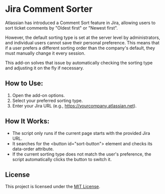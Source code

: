 # Jira Comment Sorter

Atlassian has introduced a Comment Sort feature in Jira, allowing users to sort ticket comments by "Oldest first" or "Newest first".

However, the default sorting type is set at the server level by administrators, and individual users cannot save their personal preference.
This means that if a user prefers a different sorting order than the company's default, they must manually change it every session.

This add-on solves that issue by automatically checking the sorting type and adjusting it on the fly if necessary.

## How to Use:
1. Open the add-on options.
2. Select your preferred sorting type.
3. Enter your Jira URL (e.g., https://yourcompany.atlassian.net).

## How It Works:
- The script only runs if the current page starts with the provided Jira URL.
- It searches for the \<button id="sort-button"> element and checks its data-order attribute.
- If the current sorting type does not match the user's preference, the script automatically clicks the button to switch it.

## License
This project is licensed under the [MIT License](LICENSE).